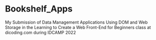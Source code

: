 # Bookshelf_Apps
My Submission of Data Management Applications Using DOM and Web Storage in the Learning to Create a Web Front-End for Beginners class at dicoding.com during IDCAMP 2022
